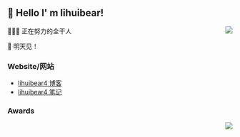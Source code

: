 ##  👋 Hello I' m lihuibear!

<img align="right" src="https://github-readme-stats.vercel.app/api?username=lihuibear4&show_icons=true&icon_color=CE1D2D&text_color=718096&bg_color=ffffff&locale=cn&hide=contribs" />

👨🏻‍💻 正在努力的全干人

📝 明天见！

### Website/网站

- [lihuibear4 博客](https://blog.lihuibear4.cn)
- [lihuibear4 笔记](https://lihuibear4.cn)

### Awards

<img align="right" src="https://github-readme-stats.vercel.app/api/top-langs/?username=lihuibear4&hide_title=true&hide_border=true&layout=compact&theme=graywhite&locale=cn" />
